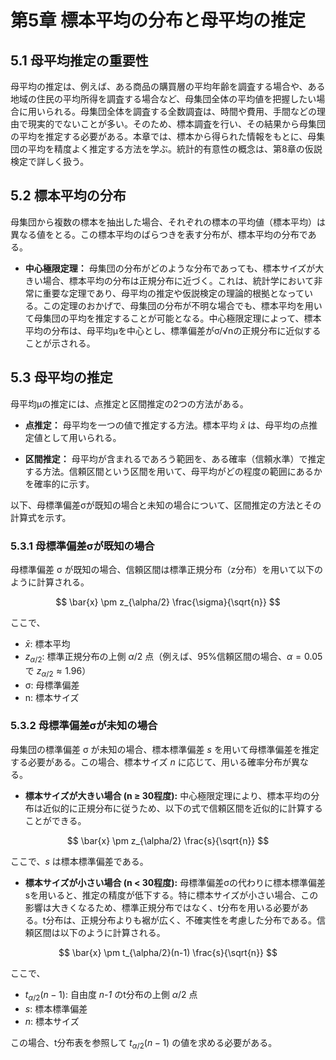# 第5章 標本平均の分布と母平均の推定

## 5.1 母平均推定の重要性

母平均の推定は、例えば、ある商品の購買層の平均年齢を調査する場合や、ある地域の住民の平均所得を調査する場合など、母集団全体の平均値を把握したい場合に用いられる。母集団全体を調査する全数調査は、時間や費用、手間などの理由で現実的でないことが多い。そのため、標本調査を行い、その結果から母集団の平均を推定する必要がある。本章では、標本から得られた情報をもとに、母集団の平均を精度よく推定する方法を学ぶ。統計的有意性の概念は、第8章の仮説検定で詳しく扱う。

## 5.2 標本平均の分布

母集団から複数の標本を抽出した場合、それぞれの標本の平均値（標本平均）は異なる値をとる。この標本平均のばらつきを表す分布が、標本平均の分布である。

*   **中心極限定理：** 母集団の分布がどのような分布であっても、標本サイズが大きい場合、標本平均の分布は正規分布に近づく。これは、統計学において非常に重要な定理であり、母平均の推定や仮説検定の理論的根拠となっている。この定理のおかげで、母集団の分布が不明な場合でも、標本平均を用いて母集団の平均を推定することが可能となる。中心極限定理によって、標本平均の分布は、母平均μを中心とし、標準偏差がσ/√nの正規分布に近似することが示される。

## 5.3 母平均の推定

母平均μの推定には、点推定と区間推定の2つの方法がある。

*   **点推定：** 母平均を一つの値で推定する方法。標本平均 $\bar{x}$ は、母平均の点推定値として用いられる。

*   **区間推定：** 母平均が含まれるであろう範囲を、ある確率（信頼水準）で推定する方法。信頼区間という区間を用いて、母平均がどの程度の範囲にあるかを確率的に示す。

以下、母標準偏差σが既知の場合と未知の場合について、区間推定の方法とその計算式を示す。

### 5.3.1 母標準偏差σが既知の場合

母標準偏差 σ が既知の場合、信頼区間は標準正規分布（z分布）を用いて以下のように計算される。

$$
\bar{x} \pm z_{\alpha/2} \frac{\sigma}{\sqrt{n}}
$$

ここで、

*   $\bar{x}$: 標本平均
*   $z_{\alpha/2}$: 標準正規分布の上側 $\alpha/2$ 点（例えば、95%信頼区間の場合、$\alpha=0.05$ で $z_{\alpha/2} \approx 1.96$）
*   σ: 母標準偏差
*   n: 標本サイズ

### 5.3.2 母標準偏差σが未知の場合

母集団の標準偏差 σ が未知の場合、標本標準偏差 *s* を用いて母標準偏差を推定する必要がある。この場合、標本サイズ *n* に応じて、用いる確率分布が異なる。

*   **標本サイズが大きい場合 (n ≥ 30程度):** 中心極限定理により、標本平均の分布は近似的に正規分布に従うため、以下の式で信頼区間を近似的に計算することができる。

$$
\bar{x} \pm z_{\alpha/2} \frac{s}{\sqrt{n}}
$$

ここで、*s* は標本標準偏差である。

*   **標本サイズが小さい場合 (n < 30程度):** 母標準偏差σの代わりに標本標準偏差sを用いると、推定の精度が低下する。特に標本サイズが小さい場合、この影響は大きくなるため、標準正規分布ではなく、t分布を用いる必要がある。t分布は、正規分布よりも裾が広く、不確実性を考慮した分布である。信頼区間は以下のように計算される。

$$
\bar{x} \pm t_{\alpha/2}(n-1) \frac{s}{\sqrt{n}}
$$

ここで、

*   $t_{\alpha/2}(n-1)$: 自由度 *n-1* のt分布の上側 $\alpha/2$ 点
*   *s*: 標本標準偏差
*   *n*: 標本サイズ

この場合、t分布表を参照して $t_{\alpha/2}(n-1)$ の値を求める必要がある。
